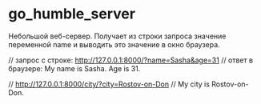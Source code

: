 # go_humble_server
Небольшой веб-сервер.
Получает из строки запроса значение переменной name 
и выводить это значение в окно браузера.

// запрос с строке: http://127.0.0.1:8000/?name=Sasha&age=31
// ответ в браузере: My name is Sasha. Age is 31.

// http://127.0.0.1:8000/city/?city=Rostov-on-Don
// My city is Rostov-on-Don.
